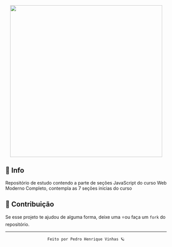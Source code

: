 <div align="center">
 <img width="475px" src="https://s3.amazonaws.com/thinkific-import/220759/OSkIXgBSMGsQ7XYX6bsI_LOGOTIPO-CODER-FUNDOTRANSPARENTE-PRETA.png">
</div>
 
 ## 📃 Info
Repositório de estudo contendo a parte de seções JavaScript do curso Web Moderno Completo, contempla as 7 seções inicias do curso

## 🤝 Contribuição
Se esse projeto te ajudou de alguma forma, deixe uma ⭐️ou faça um `fork` do repositório.

---
<div align="center">
  <code> Feito por Pedro Henrique Vinhas 🪐 </code>
 </div>
